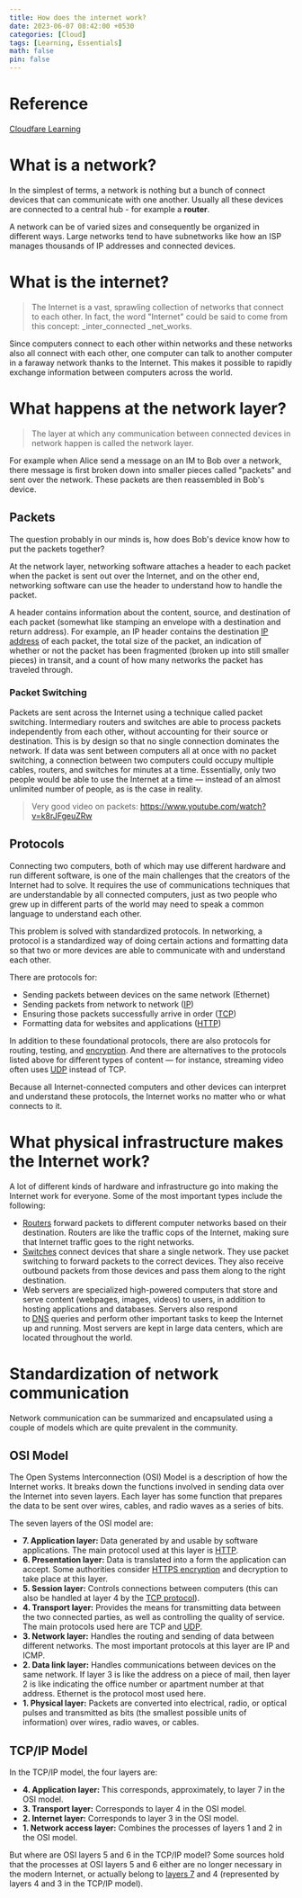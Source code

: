 ```yaml
---
title: How does the internet work?
date: 2023-06-07 08:42:00 +0530
categories: [Cloud]
tags: [Learning, Essentials]
math: false
pin: false
---
```


# Reference

[Cloudfare Learning](https://www.cloudflare.com/en-gb/learning/network-layer/what-is-the-network-layer/)

# What is a network?

In the simplest of terms, a network is nothing but a bunch of connect devices that can communicate with one another. Usually all these devices are connected to a central hub - for example a **router**.

A network can be of varied sizes and consequently be organized in different ways. Large networks tend to have subnetworks like how an ISP manages thousands of IP addresses and connected devices.

# What is the internet?

> The Internet is a vast, sprawling collection of networks that connect to each other. In fact, the word "Internet" could be said to come from this concept: _inter_connected _net_works.

Since computers connect to each other within networks and these networks also all connect with each other, one computer can talk to another computer in a faraway network thanks to the Internet. This makes it possible to rapidly exchange information between computers across the world.

# What happens at the network layer?

> The layer at which any communication between connected devices in network happen is called the network layer.

For example when Alice send a message on an IM to Bob over a network, there message is first broken down into smaller pieces called "packets" and sent over the network. These packets are then reassembled in Bob's device.

## Packets

The question probably in our minds is, how does Bob's device know how to put the packets together?

At the network layer, networking software attaches a header to each packet when the packet is sent out over the Internet, and on the other end, networking software can use the header to understand how to handle the packet.

A header contains information about the content, source, and destination of each packet (somewhat like stamping an envelope with a destination and return address). For example, an IP header contains the destination [IP address](https://www.cloudflare.com/learning/dns/glossary/what-is-my-ip-address/) of each packet, the total size of the packet, an indication of whether or not the packet has been fragmented (broken up into still smaller pieces) in transit, and a count of how many networks the packet has traveled through.

### Packet Switching

Packets are sent across the Internet using a technique called packet switching. Intermediary routers and switches are able to process packets independently from each other, without accounting for their source or destination. This is by design so that no single connection dominates the network. If data was sent between computers all at once with no packet switching, a connection between two computers could occupy multiple cables, routers, and switches for minutes at a time. Essentially, only two people would be able to use the Internet at a time — instead of an almost unlimited number of people, as is the case in reality.

> Very good video on packets: https://www.youtube.com/watch?v=k8rJFgeuZRw

## Protocols

Connecting two computers, both of which may use different hardware and run different software, is one of the main challenges that the creators of the Internet had to solve. It requires the use of communications techniques that are understandable by all connected computers, just as two people who grew up in different parts of the world may need to speak a common language to understand each other.

This problem is solved with standardized protocols. In networking, a protocol is a standardized way of doing certain actions and formatting data so that two or more devices are able to communicate with and understand each other.

There are protocols for:
- Sending packets between devices on the same network (Ethernet)
- Sending packets from network to network ([IP](https://www.cloudflare.com/learning/ddos/glossary/internet-protocol/))
- Ensuring those packets successfully arrive in order ([TCP](https://www.cloudflare.com/learning/ddos/glossary/tcp-ip/))
- Formatting data for websites and applications ([HTTP](https://www.cloudflare.com/learning/ddos/glossary/hypertext-transfer-protocol-http/))

In addition to these foundational protocols, there are also protocols for routing, testing, and [encryption](https://www.cloudflare.com/learning/ssl/what-is-encryption/). And there are alternatives to the protocols listed above for different types of content — for instance, streaming video often uses [UDP](https://www.cloudflare.com/learning/ddos/glossary/user-datagram-protocol-udp/) instead of TCP.

Because all Internet-connected computers and other devices can interpret and understand these protocols, the Internet works no matter who or what connects to it.

# What physical infrastructure makes the Internet work?

A lot of different kinds of hardware and infrastructure go into making the Internet work for everyone. Some of the most important types include the following:

-   [Routers](https://www.cloudflare.com/learning/network-layer/what-is-a-router/) forward packets to different computer networks based on their destination. Routers are like the traffic cops of the Internet, making sure that Internet traffic goes to the right networks.
-   [Switches](https://www.cloudflare.com/learning/network-layer/what-is-a-network-switch/) connect devices that share a single network. They use packet switching to forward packets to the correct devices. They also receive outbound packets from those devices and pass them along to the right destination.
-   Web servers are specialized high-powered computers that store and serve content (webpages, images, videos) to users, in addition to hosting applications and databases. Servers also respond to [DNS](https://www.cloudflare.com/learning/dns/what-is-dns/) queries and perform other important tasks to keep the Internet up and running. Most servers are kept in large data centers, which are located throughout the world.

# Standardization of network communication

Network communication can be summarized and encapsulated using a couple of models which are quite prevalent in the community.

## OSI Model

The Open Systems Interconnection (OSI) Model is a description of how the Internet works. It breaks down the functions involved in sending data over the Internet into seven layers. Each layer has some function that prepares the data to be sent over wires, cables, and radio waves as a series of bits.

The seven layers of the OSI model are:

-   **7. Application layer:** Data generated by and usable by software applications. The main protocol used at this layer is [HTTP](https://www.cloudflare.com/learning/ddos/glossary/hypertext-transfer-protocol-http/).
-   **6. Presentation layer:** Data is translated into a form the application can accept. Some authorities consider [HTTPS encryption](https://www.cloudflare.com/learning/ssl/what-is-https/) and decryption to take place at this layer.
-   **5. Session layer:** Controls connections between computers (this can also be handled at layer 4 by the [TCP protocol](https://www.cloudflare.com/learning/ddos/glossary/tcp-ip/)).
-   **4. Transport layer:** Provides the means for transmitting data between the two connected parties, as well as controlling the quality of service. The main protocols used here are TCP and [UDP](https://www.cloudflare.com/learning/ddos/glossary/user-datagram-protocol-udp/).
-   **3. Network layer:** Handles the routing and sending of data between different networks. The most important protocols at this layer are IP and ICMP.
-   **2. Data link layer:** Handles communications between devices on the same network. If layer 3 is like the address on a piece of mail, then layer 2 is like indicating the office number or apartment number at that address. Ethernet is the protocol most used here.
-   **1. Physical layer:** Packets are converted into electrical, radio, or optical pulses and transmitted as bits (the smallest possible units of information) over wires, radio waves, or cables.

## TCP/IP Model

In the TCP/IP model, the four layers are:

-   **4. Application layer:** This corresponds, approximately, to layer 7 in the OSI model.
-   **3. Transport layer:** Corresponds to layer 4 in the OSI model.
-   **2. Internet layer:** Corresponds to layer 3 in the OSI model.
-   **1. Network access layer:** Combines the processes of layers 1 and 2 in the OSI model.

But where are OSI layers 5 and 6 in the TCP/IP model? Some sources hold that the processes at OSI layers 5 and 6 either are no longer necessary in the modern Internet, or actually belong to [layers 7](https://www.cloudflare.com/learning/ddos/what-is-layer-7/) and 4 (represented by layers 4 and 3 in the TCP/IP model).

